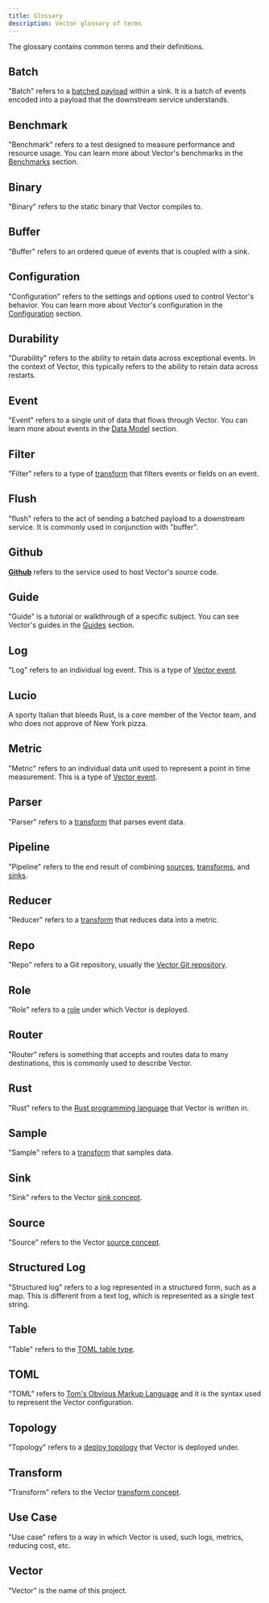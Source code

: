 ```yaml
---
title: Glossary
description: Vector glossary of terms
---
```


The glossary contains common terms and their definitions.

## Batch

"Batch" refers to a [batched payload][log] within a sink. It is a batch of events encoded into a payload that the downstream service understands.

## Benchmark

"Benchmark" refers to a test designed to measure performance and resource usage. You can learn more about Vector's benchmarks in the [Benchmarks][benchmarks] section.

## Binary

"Binary" refers to the static binary that Vector compiles to.

## Buffer

"Buffer" refers to an ordered queue of events that is coupled with a sink.

## Configuration

"Configuration" refers to the settings and options used to control Vector's behavior. You can learn more about Vector's configuration in the [Configuration][configuration] section.

## Durability

"Durability" refers to the ability to retain data across exceptional events. In the context of Vector, this typically refers to the ability to retain data across restarts.

## Event

"Event" refers to a single unit of data that flows through Vector. You can learn more about events in the [Data Model][data_model] section.

## Filter

"Filter" refers to a type of [transform][transforms] that filters events or fields on an event.

## Flush

"flush" refers to the act of sending a batched payload to a downstream service. It is commonly used in conjunction with "buffer".

## Github

[**Github**](https://github.com/) refers to the service used to host Vector's source code.

## Guide

"Guide" is a tutorial or walkthrough of a specific subject. You can see Vector's guides in the [Guides][guides] section.

## Log

"Log" refers to an individual log event. This is a type of [Vector event][metric].

## Lucio

A sporty Italian that bleeds Rust, is a core member of the Vector team, and who does not approve of New York pizza.

## Metric

"Metric" refers to an individual data unit used to represent a point in time measurement. This is a type of [Vector event][metric].

## Parser

"Parser" refers to a [transform][transforms] that parses event data.

## Pipeline

"Pipeline" refers to the end result of combining [sources][sources], [transforms][transforms], and [sinks][sinks].

## Reducer

"Reducer" refers to a [transform][transforms] that reduces data into
a metric.

## Repo

"Repo" refers to a Git repository, usually the [Vector Git repository][vector_repo].

## Role

"Role" refers to a [role][roles] under which Vector is deployed.

## Router

"Router" refers is something that accepts and routes data to many destinations, this is commonly used to describe Vector.

## Rust

"Rust" refers to the [Rust programming language][rust] that Vector is written in.

## Sample

"Sample" refers to a [transform][transforms] that samples data.

## Sink

"Sink" refers to the Vector [sink concept][sinks].

## Source

"Source" refers to the Vector [source concept][sources].

## Structured Log

"Structured log" refers to a log represented in a structured form, such as a map. This is different from a text log, which is represented as a single text string.

## Table

"Table" refers to the [TOML table type][toml_table].

## TOML

"TOML" refers to [Tom's Obvious Markup Language][toml] and it is the syntax used to represent the Vector configuration.

## Topology

"Topology" refers to a [deploy topology][topologies] that Vector is deployed under.

## Transform

"Transform" refers to the Vector [transform concept][transforms].

## Use Case

"Use case" refers to a way in which Vector is used, such logs, metrics, reducing cost, etc.

## Vector

"Vector" is the name of this project.

[benchmarks]: /#performance
[configuration]: /docs/reference/configuration
[data_model]: /docs/about/under-the-hood/architecture/data-model
[guides]: /guides
[log]: /docs/about/under-the-hood/architecture/data-model/log
[metric]: /docs/about/under-the-hood/architecture/data-model/metric
[roles]: /docs/setup/deployment/roles
[rust]: https://www.rust-lang.org
[sinks]: /docs/reference/configuration/sinks
[sources]: /docs/reference/configuration/sources
[toml]: https://github.com/toml-lang/toml
[toml_table]: https://github.com/toml-lang/toml#table
[topologies]: /docs/setup/deployment/topologies
[transforms]: /docs/reference/configuration/transforms
[vector_repo]: https://github.com/timberio/vector

